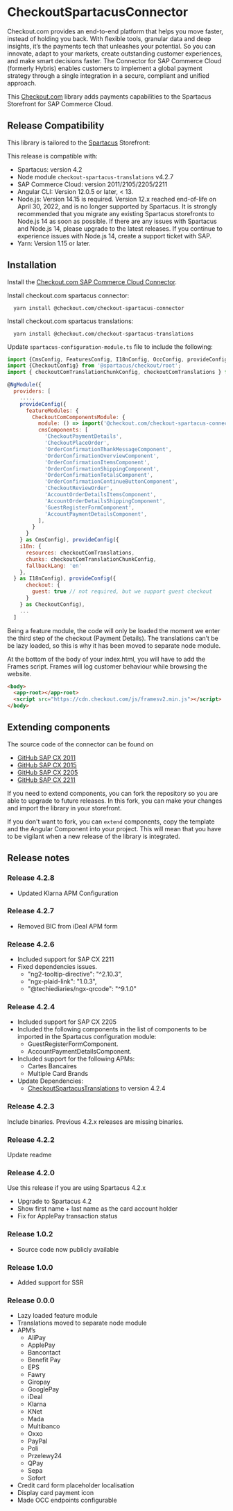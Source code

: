 # CheckoutSpartacusConnector
Checkout.com provides an end-to-end platform that helps you move faster, instead of holding you back. With flexible tools, granular data and deep insights, it’s the payments tech that unleashes your potential. So you can innovate, adapt to your markets, create outstanding customer experiences, and make smart decisions faster. The Connector for SAP Commerce Cloud (formerly Hybris) enables customers to implement a global payment strategy through a single integration in a secure, compliant and unified approach.

This [Checkout.com](https://www.checkout.com/) library adds payments capabilities to the Spartacus Storefront for SAP Commerce Cloud. 

## Release Compatibility
This library is tailored to the [Spartacus](https://sap.github.io/spartacus-docs/) Storefront:

This release is compatible with:
* Spartacus: version 4.2
* Node module `checkout-spartacus-translations` v4.2.7
* SAP Commerce Cloud: version 2011/2105/2205/2211
* Angular CLI: Version 12.0.5 or later, < 13.
* Node.js: Version 14.15 is required. Version 12.x reached end-of-life on April 30, 2022, and is no longer supported by Spartacus. It is strongly recommended that you migrate any existing Spartacus storefronts to Node.js 14 as soon as possible. If there are any issues with Spartacus and Node.js 14, please upgrade to the latest releases. If you continue to experience issues with Node.js 14, create a support ticket with SAP.
* Yarn: Version 1.15 or later.

## Installation 
Install the [Checkout.com SAP Commerce Cloud Connector](https://github.com/checkout/Checkout-SAP-Cloud-Commerce-2211).

Install checkout.com spartacus connector:
```
  yarn install @checkout.com/checkout-spartacus-connector
```

Install checkout.com spartacus translations:
```
  yarn install @checkout.com/checkout-spartacus-translations
```

Update `spartacus-configuration-module.ts` file to include the following:
```javascript
import {CmsConfig, FeaturesConfig, I18nConfig, OccConfig, provideConfig, SiteContextConfig} from '@spartacus/core';
import {CheckoutConfig} from '@spartacus/checkout/root';
import { checkoutComTranslationChunkConfig, checkoutComTranslations } from '@checkout.com/checkout-spartacus-translations';

@NgModule({
  providers: [
    ....,
    provideConfig({
      featureModules: {
        CheckoutComComponentsModule: {
          module: () => import('@checkout.com/checkout-spartacus-connector').then(m => m.CheckoutComComponentsModule),
          cmsComponents: [
            'CheckoutPaymentDetails',
            'CheckoutPlaceOrder',
            'OrderConfirmationThankMessageComponent',
            'OrderConfirmationOverviewComponent',
            'OrderConfirmationItemsComponent',
            'OrderConfirmationShippingComponent',
            'OrderConfirmationTotalsComponent',
            'OrderConfirmationContinueButtonComponent',
            'CheckoutReviewOrder',
            'AccountOrderDetailsItemsComponent',
            'AccountOrderDetailsShippingComponent',
            'GuestRegisterFormComponent',
            'AccountPaymentDetailsComponent',
          ],
        }
      }
    } as CmsConfig), provideConfig({
    i18n: {
      resources: checkoutComTranslations,
      chunks: checkoutComTranslationChunkConfig,
      fallbackLang: 'en'
    },
  } as I18nConfig), provideConfig({
      checkout: {
        guest: true // not required, but we support guest checkout
      }
    } as CheckoutConfig),
    ...
  ]
```
Being a feature module, the code will only be loaded the moment we enter the third step of the checkout (Payment Details). The translations can’t be be lazy loaded, so this is why it has been moved to separate node module.

At the bottom of the body of your index.html, you will have to add the Frames script. Frames will log customer behaviour while browsing the website.

```html
<body>
  <app-root></app-root>  
  <script src="https://cdn.checkout.com/js/framesv2.min.js"></script>
</body>
```

## Extending components
The source code of the connector can be found on 
* [GitHub SAP CX 2011](https://github.com/checkout/Checkout-SAP-Cloud-Commerce-2011) 
* [GitHub SAP CX 2015](https://github.com/checkout/Checkout-SAP-Cloud-Commerce-2105) 
* [GitHub SAP CX 2205](https://github.com/checkout/Checkout-SAP-Cloud-Commerce-2205) 
* [GitHub SAP CX 2211](https://github.com/checkout/Checkout-SAP-Cloud-Commerce-2211) 

If you need to extend components, you can fork the repository so you are able to upgrade to future releases. In this fork, you can make your changes and import the library in your storefront.

If you don't want to fork, you can `extend` components, copy the template and the Angular Component into your project. This will mean that you have to be vigilant when a new release of the library is integrated.

## Release notes

### Release 4.2.8
* Updated Klarna APM Configuration

### Release 4.2.7
* Removed BIC from iDeal APM form

### Release 4.2.6
* Included support for SAP CX 2211
* Fixed dependencies issues.
  *  "ng2-tooltip-directive": "^2.10.3",
  *  "ngx-plaid-link": "1.0.3",
  *  "@techiediaries/ngx-qrcode": "^9.1.0"

### Release 4.2.4
* Included support for SAP CX 2205
* Included the following components in the list of components to be imported in the Spartacus configuration module:
  * GuestRegisterFormComponent.
  * AccountPaymentDetailsComponent.
* Included support for the following APMs:
  * Cartes Bancaires
  * Multiple Card Brands
* Update Dependencies:
  * [CheckoutSpartacusTranslations](https://www.npmjs.com/package/@checkout.com/checkout-spartacus-translations) to version 4.2.4 

### Release 4.2.3 
Include binaries. Previous 4.2.x releases are missing binaries.

### Release 4.2.2 
Update readme

### Release 4.2.0 
Use this release if you are using Spartacus 4.2.x
* Upgrade to Spartacus 4.2
* Show first name + last name as the card account holder
* Fix for ApplePay transaction status

### Release 1.0.2
* Source code now publicly available 

### Release 1.0.0
* Added support for SSR

### Release 0.0.0
* Lazy loaded feature module
* Translations moved to separate node module
* APM’s
   * AliPay
   * ApplePay
   * Bancontact
   * Benefit Pay
   * EPS
   * Fawry
   * Giropay
   * GooglePay
   * iDeal
   * Klarna
   * KNet
   * Mada
   * Multibanco
   * Oxxo
   * PayPal
   * Poli
   * Przelewy24
   * QPay
   * Sepa
   * Sofort 
* Credit card form placeholder localisation
* Display card payment icon
* Made OCC endpoints configurable
